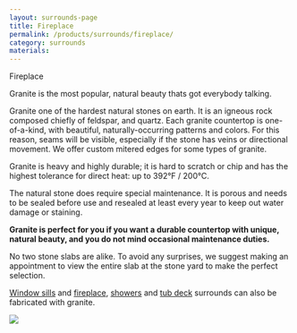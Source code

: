 ```yaml
---
layout: surrounds-page
title: Fireplace
permalink: /products/surrounds/fireplace/
category: surrounds
materials:
---
```


<div class="content">

<div class="content__text">
<p class="is-first-heading h2">Fireplace</p>
<p class="h3">Granite is the most popular, natural beauty thats got everybody talking.</p>

Granite one of the hardest natural stones on earth. It is an igneous rock composed chiefly of feldspar, and quartz. Each granite countertop is one-of-a-kind, with beautiful, naturally-occurring patterns and colors. For this reason, seams will be visible, especially if the stone has veins or directional movement. We offer custom mitered edges for some types of granite.

Granite is heavy and highly durable; it is hard to scratch or chip and has the highest tolerance for direct heat: up to 392&deg;F / 200&deg;C.

The natural stone does require special maintenance. It is porous and needs to be sealed before use and resealed at least every year to keep out water damage or staining.

**Granite is perfect for you if you want a durable countertop with unique, natural beauty, and you do not mind occasional maintenance duties.**

No two stone slabs are alike. To avoid any surprises, we suggest making an appointment to view the entire slab at the stone yard to make the perfect selection.

<a href="{{ site.url }}/products/window-sills">Window sills</a> and <a href="{{ site.url }}/products/surrounds/fireplace/">fireplace</a>, <a href="{{ site.url }}/products/surrounds/showers/">showers</a> and <a href="{{ site.url }}/products/surrounds/tub-deck/">tub deck</a> surrounds can also be fabricated with granite.

</div>

<div class="content__image fixedsticky">
<img src="{{ site.url }}/assets/images/kitchen-2.jpg">
</div>

</div>
